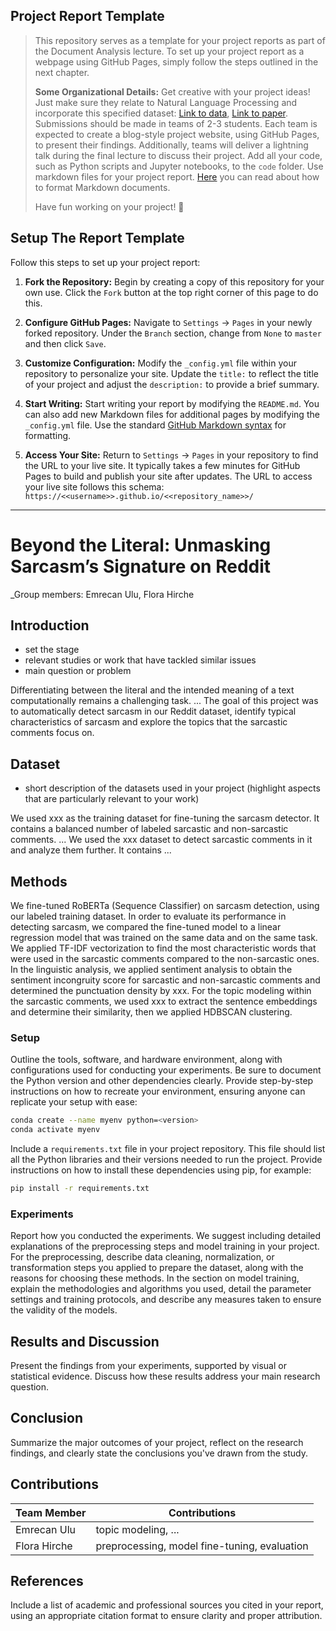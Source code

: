 
## Project Report Template

> This repository serves as a template for your project reports as part of the Document Analysis lecture. To set up your project report as a webpage using GitHub Pages, simply follow the steps outlined in the next chapter.
>
>**Some Organizational Details:** Get creative with your project ideas! Just make sure they relate to Natural Language Processing and incorporate this specified dataset: [Link to data](https://huggingface.co/datasets/webis/tldr-17), [Link to paper](https://aclanthology.org/W17-4508.pdf). Submissions should be made in teams of 2-3 students. Each team is expected to create a blog-style project website, using GitHub Pages, to present their findings. Additionally, teams will deliver a lightning talk during the final lecture to discuss their project. Add all your code, such as Python scripts and Jupyter notebooks, to the `code` folder. Use markdown files for your project report. [Here](https://docs.gitlab.com/ee/user/markdown.html) you can read about how to format Markdown documents. 
>
>Have fun working on your project! 🥳

## Setup The Report Template

Follow this steps to set up your project report:

1. **Fork the Repository:** Begin by creating a copy of this repository for your own use. Click the `Fork` button at the top right corner of this page to do this.

2. **Configure GitHub Pages:** Navigate to `Settings` -> `Pages` in your newly forked repository. Under the `Branch` section, change from `None` to `master` and then click `Save`.

3. **Customize Configuration:** Modify the `_config.yml` file within your repository to personalize your site. Update the `title:` to reflect the title of your project and adjust the `description:` to provide a brief summary.

4. **Start Writing:** Start writing your report by modifying the `README.md`. You can also add new Markdown files for additional pages by modifying the `_config.yml` file. Use the standard [GitHub Markdown syntax](https://docs.github.com/en/get-started/writing-on-github/getting-started-with-writing-and-formatting-on-github/basic-writing-and-formatting-syntax) for formatting. 

5. **Access Your Site:** Return to `Settings` -> `Pages` in your repository to find the URL to your live site. It typically takes a few minutes for GitHub Pages to build and publish your site after updates. The URL to access your live site follows this schema: `https://<<username>>.github.io/<<repository_name>>/`

***

# Beyond the Literal: Unmasking Sarcasm’s Signature on Reddit

_Group members: Emrecan Ulu, Flora Hirche

## Introduction

- set the stage
- relevant studies or work that have tackled similar issues
- main question or problem

Differentiating between the literal and the intended meaning of a text computationally remains a challenging task. 
...
The goal of this project was to automatically detect sarcasm in our Reddit dataset, identify typical characteristics of sarcasm and explore the topics that the sarcastic comments focus on. 

## Dataset

- short description of the datasets used in your project (highlight aspects that are particularly relevant to your work)

We used xxx as the training dataset for fine-tuning the sarcasm detector. It contains a balanced number of labeled sarcastic and non-sarcastic comments. ...
We used the xxx dataset to detect sarcastic comments in it and analyze them further. It contains ...

## Methods

We fine-tuned RoBERTa (Sequence Classifier) on sarcasm detection, using our labeled training dataset. In order to evaluate its performance in detecting sarcasm, we compared the fine-tuned model to a linear regression model that was trained on the same data and on the same task. We applied TF-IDF vectorization to find the most characteristic words that were used in the sarcastic comments compared to the non-sarcastic ones. In the linguistic analysis, we applied sentiment analysis to obtain the sentiment incongruity score for sarcastic and non-sarcastic comments and determined the punctuation density by xxx. For the topic modeling within the sarcastic comments, we used xxx to extract the sentence embeddings and determine their similarity, then we applied HDBSCAN clustering.

### Setup 


Outline the tools, software, and hardware environment, along with configurations used for conducting your experiments. Be sure to document the Python version and other dependencies clearly. Provide step-by-step instructions on how to recreate your environment, ensuring anyone can replicate your setup with ease:

```bash
conda create --name myenv python=<version>
conda activate myenv
```

Include a `requirements.txt` file in your project repository. This file should list all the Python libraries and their versions needed to run the project. Provide instructions on how to install these dependencies using pip, for example:

```bash
pip install -r requirements.txt
```

### Experiments

Report how you conducted the experiments. We suggest including detailed explanations of the preprocessing steps and model training in your project. For the preprocessing, describe  data cleaning, normalization, or transformation steps you applied to prepare the dataset, along with the reasons for choosing these methods. In the section on model training, explain the methodologies and algorithms you used, detail the parameter settings and training protocols, and describe any measures taken to ensure the validity of the models.

## Results and Discussion

Present the findings from your experiments, supported by visual or statistical evidence. Discuss how these results address your main research question.

## Conclusion

Summarize the major outcomes of your project, reflect on the research findings, and clearly state the conclusions you've drawn from the study.

## Contributions

| Team Member  | Contributions                                             |
|--------------|-----------------------------------------------------------|
| Emrecan Ulu  | topic modeling, ...                                       |
| Flora Hirche | preprocessing, model fine-tuning, evaluation              |

## References

Include a list of academic and professional sources you cited in your report, using an appropriate citation format to ensure clarity and proper attribution.

